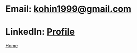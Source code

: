 # Email: kohin1999@gmail.com
# LinkedIn: [Profile](https://www.linkedin.com/in/kohin-khandwalla/)

[Home](index)